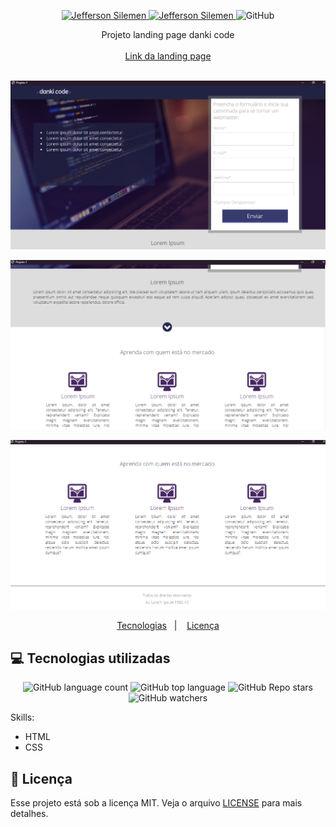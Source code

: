 <p align="center">	
  <a href="https://www.linkedin.com/in/jeffersonsilemen/">
    <img alt="Jefferson Silemen" src="https://img.shields.io/badge/-Jefferson Silemen-purple?style=flat&logo=Linkedin&logoColor=black" />
  </a>

  <a href="mailto:jeffersonvieiratec@gmail.com">
    <img alt="Jefferson Silemen" src="https://img.shields.io/badge/-jeffersonvieiratec@gmail.com-purple?style=flat-square&logo=Gmail&logoColor=black" />
  </a>

  <img alt="GitHub" src="https://img.shields.io/github/license/JeffersonSilemen/projectdc1?color=purple">
</p>

<div align="center">
   Projeto landing page danki code
</div>
<br>

<div align="center">
   <a href="https://jeffersonsilemen.github.io/projectdc1/" target="_blank">Link da landing page</a>
</div>
<br>



<p align="center">
   <img src="result1.PNG" width="1000px"
 </p>
 <p align="center">
   <img src="result2.PNG" width="1000px"
 </p>
 <p align="center">
   <img src="result3.PNG" width="1000px"
 </p>

<p align="center">
  <a href="#computer-tecnologias-utilizadas">Tecnologias</a>&nbsp;&nbsp;&nbsp;|&nbsp;&nbsp;&nbsp;
  <a href="#closed_book-licença">Licença</a>
</p>



## :computer: Tecnologias utilizadas

<p align="center">
  <img alt="GitHub language count" src="https://img.shields.io/github/languages/count/JeffersonSilemen/projectdc1">
  <img alt="GitHub top language" src="https://img.shields.io/github/languages/top/JeffersonSilemen/projectdc1">
  <img alt="GitHub Repo stars" src="https://img.shields.io/github/stars/JeffersonSilemen/projectdc1?style=social">
  <img alt="GitHub watchers" src="https://img.shields.io/github/watchers/JeffersonSilemen/projectdc1?style=social">
</p>

Skills:

- HTML
- CSS

## :closed_book: Licença

Esse projeto está sob a licença MIT. Veja o arquivo [LICENSE](https://github.com/JeffersonSilemen/projectdc1/blob/main/LICENSE) para mais detalhes.
